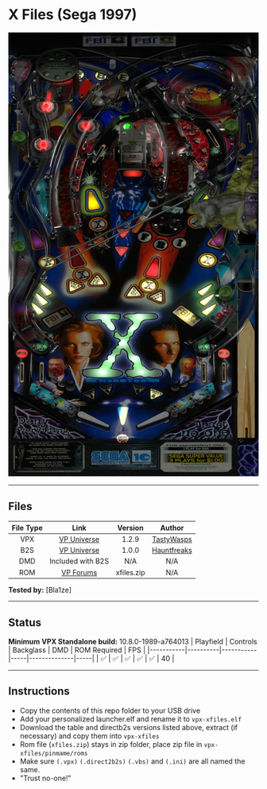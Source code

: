 # X Files (Sega 1997)

![Table Preview](https://github.com/Bla1ze/vpx-images/blob/main/vpx-xfiles.png)

---

## Files
| File Type | Link | Version | Author |
|:---------:|:----:|:-------:|:------:|
| VPX | [VP Universe](https://vpuniverse.com/files/file/14912-the-x-files-sega-1997/) | 1.2.9 | [TastyWasps](https://vpuniverse.com/profile/44724-tastywasps/) |
| B2S | [VP Universe](https://vpuniverse.com/files/file/14927-x-files-sega-1997-b2s-with-full-dmd/) | 1.0.0 | [Hauntfreaks](https://vpuniverse.com/profile/5216-hauntfreaks/) |
| DMD | Included with B2S | N/A | N/A |
| ROM | [VP Forums](https://www.vpforums.org/index.php?app=downloads&showfile=1077) | xfiles.zip | N/A |

**Tested by:** [Bla1ze]

---

## Status
**Minimum VPX Standalone build:** 10.8.0-1989-a764013
| Playfield | Controls | Backglass | DMD | ROM Required | FPS | 
|-----------|----------|-----------|-----|--------------|-----|
| :white_check_mark: | :white_check_mark: | :white_check_mark: | :white_check_mark: | :white_check_mark: | 40 |

---

## Instructions
- Copy the contents of this repo folder to your USB drive
- Add your personalized launcher.elf and rename it to `vpx-xfiles.elf`
- Download the table and directb2s versions listed above, extract (if necessary) and copy them into `vpx-xfiles`
- Rom file (`xfiles.zip`) stays in zip folder, place zip file in `vpx-xfiles/pinmame/roms`
- Make sure `(.vpx)` `(.direct2b2s)` `(.vbs)` and `(.ini)` are all named the same.
- "Trust no-one!"
